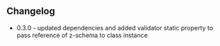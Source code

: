 ## Changelog

+ 0.3.0 - updated dependencies and added validator static property to pass reference of z-schema to class instance
